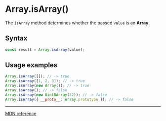 # Array.isArray()

The `isArray` method determines whether the passed `value` is an **Array**.

## Syntax

```js
const result = Array.isArray(value);
```

## Usage examples

```js
Array.isArray([]); // -> true
Array.isArray([1, 2, 3]); // -> true
Array.isArray(new Array()); // -> true
Array.isArray(); // -> false
Array.isArray(new Uint8Array(32)); // -> false
Array.isArray({ __proto__: Array.prototype }); // -> false
```

---

[MDN reference](https://developer.mozilla.org/en-US/docs/Web/JavaScript/Reference/Global_Objects/Array/isArray)
